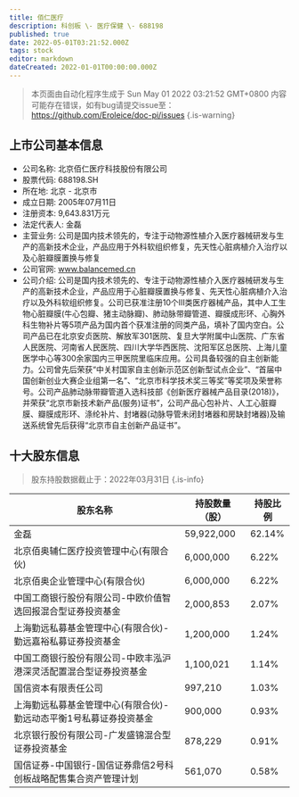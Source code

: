 ```yaml
---
title: 佰仁医疗
description: 科创板 \- 医疗保健 \- 688198
published: true
date: 2022-05-01T03:21:52.000Z
tags: stock
editor: markdown
dateCreated: 2022-01-01T00:00:00.000Z
---
```


> 本页面由自动化程序生成于 Sun May 01 2022 03:21:52 GMT+0800
> 内容可能存在错误，如有bug请提交issue至：https://github.com/Eroleice/doc-pi/issues
{.is-warning}

## 上市公司基本信息
- 公司名称: 北京佰仁医疗科技股份有限公司
- 股票代码: 688198.SH
- 所在地: 北京 - 北京市
- 成立日期: 2005年07月11日
- 注册资本: 9,643.831万元
- 法定代表人: 金磊
- 主营业务: 公司是国内技术领先的，专注于动物源性植介入医疗器械研发与生产的高新技术企业，产品应用于外科软组织修复，先天性心脏病植介入治疗以及心脏瓣膜置换与修复
- 公司官网: www.balancemed.cn
- 公司介绍: 公司是国内技术领先的、专注于动物源性植介入医疗器械研发与生产的高新技术企业，产品应用于心脏瓣膜置换与修复、先天性心脏病植介入治疗以及外科软组织修复。公司已获准注册10个Ⅲ类医疗器械产品，其中人工生物心脏瓣膜(牛心包瓣、猪主动脉瓣)、肺动脉带瓣管道、瓣膜成形环、心胸外科生物补片等5项产品为国内首个获准注册的同类产品，填补了国内空白。公司产品已在北京安贞医院、解放军301医院、复旦大学附属中山医院、广东省人民医院、河南省人民医院、四川大学华西医院、沈阳军区总医院、上海儿童医学中心等300余家国内三甲医院里临床应用。公司具备较强的自主创新能力。公司曾先后荣获“中关村国家自主创新示范区创新型试点企业”、“首届中国创新创业大赛企业组第一名”、“北京市科学技术奖三等奖”等奖项及荣誉称号。公司产品肺动脉带瓣管道入选科技部《创新医疗器械产品目录(2018)》，并荣获“北京市新技术新产品(服务)证书”，公司产品心包补片、人工心脏瓣膜、瓣膜成形环、涤纶补片、封堵器(动脉导管未闭封堵器和房缺封堵器)及输送系统曾先后获得“北京市自主创新产品证书”。


## 十大股东信息
> 股东持股数据截止于：2022年03月31日
{.is-info}

| 股东名称 | 持股数量（股） | 持股比例 |
| --- | --- | --- |
| 金磊 | 59,922,000 | 62.14% |
| 北京佰奥辅仁医疗投资管理中心(有限合伙) | 6,000,000 | 6.22% |
| 北京佰奥企业管理中心(有限合伙) | 6,000,000 | 6.22% |
| 中国工商银行股份有限公司-中欧价值智选回报混合型证券投资基金 | 2,000,853 | 2.07% |
| 上海勤远私募基金管理中心(有限合伙)-勤远嘉裕私募证券投资基金 | 1,200,000 | 1.24% |
| 中国工商银行股份有限公司-中欧丰泓沪港深灵活配置混合型证券投资基金 | 1,100,021 | 1.14% |
| 国信资本有限责任公司 | 997,210 | 1.03% |
| 上海勤远私募基金管理中心(有限合伙)-勤远动态平衡1号私募证券投资基金 | 900,000 | 0.93% |
| 北京银行股份有限公司-广发盛锦混合型证券投资基金 | 878,229 | 0.91% |
| 国信证券-中国银行-国信证券鼎信2号科创板战略配售集合资产管理计划 | 561,070 | 0.58% |




